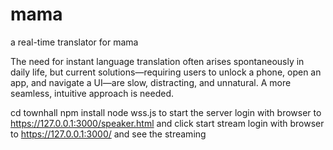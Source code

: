 # mama
a real-time translator for mama

The need for instant language translation often arises spontaneously in daily life, but current solutions—requiring users to unlock a phone, open an app, and navigate a UI—are slow, distracting, and unnatural. A more seamless, intuitive approach is needed.

cd townhall
npm install
node wss.js to start the server
login with browser to https://127.0.0.1:3000/speaker.html and click start stream
login with browser to https://127.0.0.1:3000/ and see the streaming 
